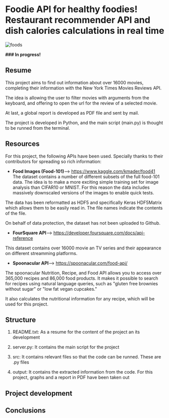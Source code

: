 # Foodie API for healthy foodies! Restaurant recommender API and dish calories calculations in real time

![foods](https://mk0madklubben208sy3o.kinstacdn.com/wp-content/uploads/2020/07/restaurant_hero_FCKbh.jpg)

**### In progress!**

## Resume

This project aims to find out information about over 16000 movies, completing their information with the New York Times Movies Reviews API.

The idea is allowing the user to filter movies with arguments from the keyboard, and offering to open the url for the review of a selected movie.

At last, a global report is developed as PDF file and sent by mail.

The project is developed in Python, and the main script (main.py) is thought to be runned from the terminal.


## Resources
For this project, the following APIs have been used. Specially thanks to their contributors for spreading so rich information:

* **Food Images (Food-101)**--> https://www.kaggle.com/kmader/food41
The dataset contains a number of different subsets of the full food-101 data. The idea is to make a more exciting simple training set for image analysis than CIFAR10 or MNIST. For this reason the data includes massively downscaled versions of the images to enable quick tests. 

The data has been reformatted as HDF5 and specifically Keras HDF5Matrix which allows them to be easily read in. The file names indicate the contents of the file. 

On behalf of data protection, the dataset has not been uploaded to Github.

* **FourSquare API**--> https://developer.foursquare.com/docs/api-reference

This dataset contains over 16000 movie an TV series and their appearance on different streamming platforms.


* **Spoonacular API**--> https://spoonacular.com/food-api/

The spoonacular Nutrition, Recipe, and Food API allows you to access over 365,000 recipes and 86,000 food products. It makes it possible to search for recipes using natural language queries, such as "gluten free brownies without sugar" or "low fat vegan cupcakes." 

It also calculates the nutritional information for any recipe, which will be used for this project.



## Structure

1) README.txt: As a resume for the content of the project an its development

2) server.py: It contains the main script for the project





6) src: It contains relevant files so that the code can be runned. These are .py files

7) output: It contains the extracted information from the code. For this project, graphs and a report in PDF have been taken out



## Project development




## Conclusions



   